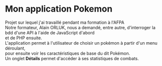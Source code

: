 # **Mon application Pokemon**

Projet sur lequel j'ai travaillé pendant ma formation à l'AFPA  
Notre formateur, Alain ORLUK, nous a demandé, entre autre, d'interroger la bdd d'une API à l'aide de JavaScript d'abord  
et de PHP ensuite.  
L'application permet à l'utilisateur de choisir un pokémon à partir d'un menu déroulant,  
pour ensuite voir les caractéristiques de base du dit Pokémon.  
Un onglet **Détails** permet d'accéder à ses statistiques de combats. 
